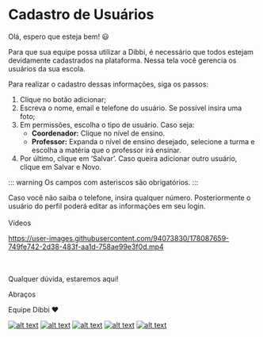 # Cadastro de Usuários

Olá, espero que esteja bem! :smiley:

Para que sua equipe possa utilizar a Dibbi, é necessário que todos estejam devidamente cadastrados na plataforma. Nessa tela você gerencia os usuários da sua escola. 

Para realizar o cadastro dessas informações, siga os passos:

1. Clique no botão adicionar; <br>
2. Escreva o nome, email e telefone do usuário. Se possível insira uma foto;<br>
3. Em permissões, escolha o tipo de usuário. Caso seja:<br>
    - **Coordenador:** Clique no nível de ensino.<br>
    - **Professor:** Expanda o nível de ensino desejado, selecione a turma e escolha a matéria que o professor irá ensinar.<br>
4. Por último, clique em ‘Salvar’. Caso queira adicionar outro usuário, clique em Salvar e Novo.

::: warning
Os campos com asteriscos são obrigatórios.
:::

Caso você não saiba o telefone, insira qualquer número. Posteriormente o usuário do perfil poderá editar as informações em seu login.
<br><br>
Vídeos

https://user-images.githubusercontent.com/94073830/178087659-749fe742-2d38-483f-aa1d-758ae99e3f0d.mp4

<br><br>
Qualquer dúvida, estaremos aqui!

Abraços

Equipe Dibbi :heart:

[![alt text][1.1]][1]
[![alt text][2.1]][2]
[![alt text][3.1]][3]
[![alt text][4.1]][4]
[![alt text][5.1]][5]

[1.1]: https://orendevelopers.com.br/basedibbi/docsfacebook1.png (Siga nosso Instagram)   
[2.1]: https://orendevelopers.com.br/basedibbi/docsinsta.png (Curta nossa Fanpage) 
[3.1]: https://orendevelopers.com.br/basedibbi/websitedocs1.png (Acesse nosso site)  
[4.1]: https://orendevelopers.com.br/basedibbi/linkedindocs.png (Acompanhe nosso Linkedin)
[5.1]: https://orendevelopers.com.br/basedibbi/whatsappdocs.png (Fale pelo Whatsapp)

[1]: https://www.facebook.com/dibbi.plataforma
[2]: https://www.instagram.com/dibbi.plataforma/
[3]: https://dibbi.com.br/
[4]: https://www.linkedin.com/company/dibbi-plataforma
[5]: https://api.whatsapp.com/send?phone=5585991077098&text=Ol%C3%A1,%20estou%20vindo%20do%20site%20e%20gostaria%20de%20mais%20informa%C3%A7%C3%B5es%20sobre%20a%20Dibbi